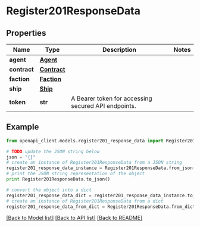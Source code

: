 # Register201ResponseData


## Properties
Name | Type | Description | Notes
------------ | ------------- | ------------- | -------------
**agent** | [**Agent**](Agent.md) |  | 
**contract** | [**Contract**](Contract.md) |  | 
**faction** | [**Faction**](Faction.md) |  | 
**ship** | [**Ship**](Ship.md) |  | 
**token** | **str** | A Bearer token for accessing secured API endpoints. | 

## Example

```python
from openapi_client.models.register201_response_data import Register201ResponseData

# TODO update the JSON string below
json = "{}"
# create an instance of Register201ResponseData from a JSON string
register201_response_data_instance = Register201ResponseData.from_json(json)
# print the JSON string representation of the object
print Register201ResponseData.to_json()

# convert the object into a dict
register201_response_data_dict = register201_response_data_instance.to_dict()
# create an instance of Register201ResponseData from a dict
register201_response_data_from_dict = Register201ResponseData.from_dict(register201_response_data_dict)
```
[[Back to Model list]](../README.md#documentation-for-models) [[Back to API list]](../README.md#documentation-for-api-endpoints) [[Back to README]](../README.md)


